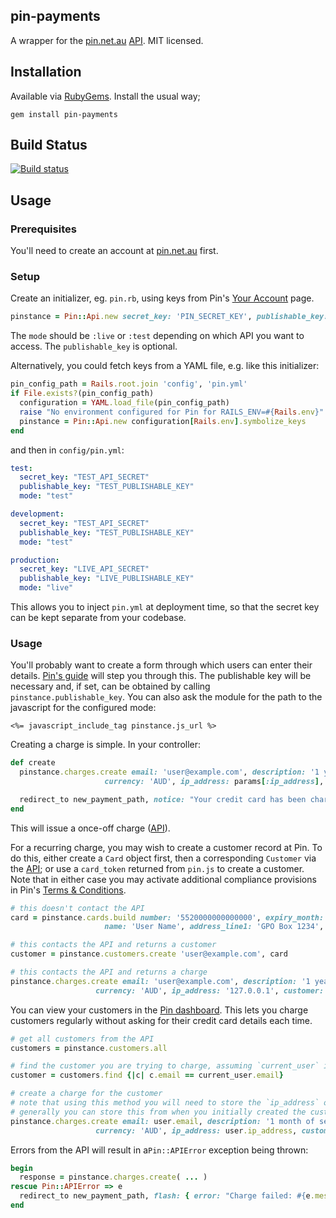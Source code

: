 ## pin-payments

A wrapper for the [pin.net.au](https://pin.net.au/) [API](https://pin.net.au/docs/api). MIT licensed.

## Installation

Available via [RubyGems](https://rubygems.org/gems/pin-payments). Install the usual way;

    gem install pin-payments

## Build Status

[![Build status](https://travis-ci.org/ghiculescu/pin-payments.png)](https://travis-ci.org/ghiculescu/pin-payments)

## Usage

### Prerequisites

You'll need to create an account at [pin.net.au](https://pin.net.au/) first.

### Setup

Create an initializer, eg. `pin.rb`, using keys from Pin's [Your Account](https://dashboard.pin.net.au/account) page.

```ruby
pinstance = Pin::Api.new secret_key: 'PIN_SECRET_KEY', publishable_key: 'PIN_PUBLISHABLE_KEY', mode: :test
```

The `mode` should be `:live` or `:test` depending on which API you want to access. The `publishable_key` is optional.

Alternatively, you could fetch keys from a YAML file, e.g. like this initializer:

```ruby
pin_config_path = Rails.root.join 'config', 'pin.yml'
if File.exists?(pin_config_path)
  configuration = YAML.load_file(pin_config_path)
  raise "No environment configured for Pin for RAILS_ENV=#{Rails.env}" unless configuration[Rails.env]
  pinstance = Pin::Api.new configuration[Rails.env].symbolize_keys
end
```

and then in `config/pin.yml`:

```yaml
test:
  secret_key: "TEST_API_SECRET"
  publishable_key: "TEST_PUBLISHABLE_KEY"
  mode: "test"

development:
  secret_key: "TEST_API_SECRET"
  publishable_key: "TEST_PUBLISHABLE_KEY"
  mode: "test"

production:
  secret_key: "LIVE_API_SECRET"
  publishable_key: "LIVE_PUBLISHABLE_KEY"
  mode: "live"
```

This allows you to inject `pin.yml` at deployment time, so that the secret key can be kept separate from your codebase.

### Usage

You'll probably want to create a form through which users can enter their details. [Pin's guide](https://pin.net.au/docs/guides/payment-forms) will step you through this. The publishable key will be necessary and, if set, can be obtained by calling `pinstance.publishable_key`. You can also ask the module for the path to the javascript for the configured mode:

```erb
<%= javascript_include_tag pinstance.js_url %>
```

Creating a charge is simple. In your controller:

```ruby
def create
  pinstance.charges.create email: 'user@example.com', description: '1 year of service', amount: 10000,
                     currency: 'AUD', ip_address: params[:ip_address], card_token: params[:card_token]

  redirect_to new_payment_path, notice: "Your credit card has been charged"
end
```

This will issue a once-off charge ([API](https://pin.net.au/docs/api/charges)).

For a recurring charge, you may wish to create a customer record at Pin. To do this, either create a `Card` object first, then a corresponding `Customer` via the [API](https://pin.net.au/docs/api/customers); or use a `card_token` returned from `pin.js` to create a customer. Note that in either case you may activate additional compliance provisions in Pin's [Terms & Conditions](https://pin.net.au/terms).

```ruby
# this doesn't contact the API
card = pinstance.cards.build number: '5520000000000000', expiry_month: '12', expiry_year: '2018', cvc: '123',
                     name: 'User Name', address_line1: 'GPO Box 1234', address_city: 'Melbourne', address_postcode: '3001', address_state: 'VIC', address_country: 'Australia'

# this contacts the API and returns a customer
customer = pinstance.customers.create 'user@example.com', card

# this contacts the API and returns a charge
pinstance.charges.create email: 'user@example.com', description: '1 year of service', amount: 10000,
                   currency: 'AUD', ip_address: '127.0.0.1', customer: customer # shorthand for customer_token: customer.token
```

You can view your customers in the [Pin dashboard](https://dashboard.pin.net.au/test/customers). This lets you charge customers regularly without asking for their credit card details each time.

```ruby
# get all customers from the API
customers = pinstance.customers.all

# find the customer you are trying to charge, assuming `current_user` is defined elsewhere
customer = customers.find {|c| c.email == current_user.email}

# create a charge for the customer
# note that using this method you will need to store the `ip_address` of the user
# generally you can store this from when you initially created the customer (via pin.js)
pinstance.charges.create email: user.email, description: '1 month of service', amount: 19900,
                   currency: 'AUD', ip_address: user.ip_address, customer: customer
```

Errors from the API will result in a`Pin::APIError` exception being thrown:

```ruby
begin
  response = pinstance.charges.create( ... )
rescue Pin::APIError => e
  redirect_to new_payment_path, flash: { error: "Charge failed: #{e.message}" }
end
```

